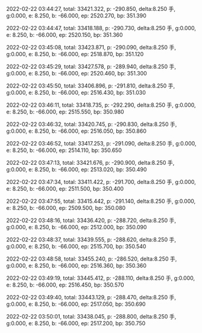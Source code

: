 2022-02-22 03:44:27, total: 33421.322, p: -290.850, delta:8.250 手, g:0.000, e: 8.250, b: -66.000, ep: 2520.270, bp: 351.390

2022-02-22 03:44:47, total: 33418.188, p: -290.730, delta:8.250 手, g:0.000, e: 8.250, b: -66.000, ep: 2520.150, bp: 351.360

2022-02-22 03:45:08, total: 33423.871, p: -290.090, delta:8.250 手, g:0.000, e: 8.250, b: -66.000, ep: 2518.870, bp: 351.120

2022-02-22 03:45:29, total: 33427.578, p: -289.940, delta:8.250 手, g:0.000, e: 8.250, b: -66.000, ep: 2520.460, bp: 351.300

2022-02-22 03:45:50, total: 33406.896, p: -291.810, delta:8.250 手, g:0.000, e: 8.250, b: -66.000, ep: 2516.430, bp: 351.030

2022-02-22 03:46:11, total: 33418.735, p: -292.290, delta:8.250 手, g:0.000, e: 8.250, b: -66.000, ep: 2515.550, bp: 350.980

2022-02-22 03:46:32, total: 33420.745, p: -290.830, delta:8.250 手, g:0.000, e: 8.250, b: -66.000, ep: 2516.050, bp: 350.860

2022-02-22 03:46:52, total: 33417.253, p: -291.090, delta:8.250 手, g:0.000, e: 8.250, b: -66.000, ep: 2514.110, bp: 350.650

2022-02-22 03:47:13, total: 33421.676, p: -290.900, delta:8.250 手, g:0.000, e: 8.250, b: -66.000, ep: 2513.020, bp: 350.490

2022-02-22 03:47:34, total: 33411.422, p: -291.700, delta:8.250 手, g:0.000, e: 8.250, b: -66.000, ep: 2511.500, bp: 350.400

2022-02-22 03:47:55, total: 33415.442, p: -291.140, delta:8.250 手, g:0.000, e: 8.250, b: -66.000, ep: 2509.500, bp: 350.080

2022-02-22 03:48:16, total: 33436.420, p: -288.720, delta:8.250 手, g:0.000, e: 8.250, b: -66.000, ep: 2512.000, bp: 350.090

2022-02-22 03:48:37, total: 33439.555, p: -288.620, delta:8.250 手, g:0.000, e: 8.250, b: -66.000, ep: 2515.700, bp: 350.540

2022-02-22 03:48:58, total: 33455.240, p: -286.520, delta:8.250 手, g:0.000, e: 8.250, b: -66.000, ep: 2516.360, bp: 350.360

2022-02-22 03:49:19, total: 33445.412, p: -288.110, delta:8.250 手, g:0.000, e: 8.250, b: -66.000, ep: 2516.450, bp: 350.570

2022-02-22 03:49:40, total: 33443.129, p: -288.470, delta:8.250 手, g:0.000, e: 8.250, b: -66.000, ep: 2517.050, bp: 350.690

2022-02-22 03:50:01, total: 33438.045, p: -288.800, delta:8.250 手, g:0.000, e: 8.250, b: -66.000, ep: 2517.200, bp: 350.750